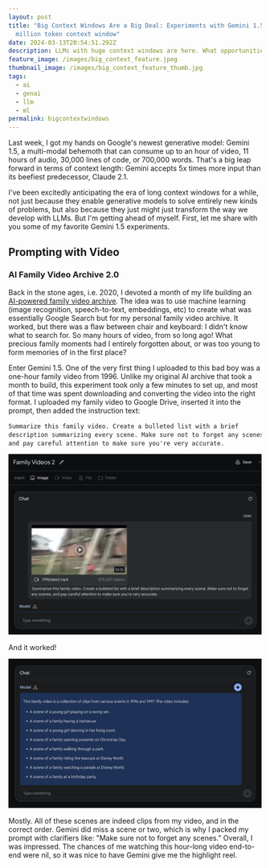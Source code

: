 ```yaml
---
layout: post
title: "Big Context Windows Are a Big Deal: Experiments with Gemini 1.5's 1
  million token context window"
date: 2024-03-13T20:54:51.292Z
description: LLMs with huge context windows are here. What opportunities do they unlock?
feature_image: /images/big_context_feature.jpeg
thumbnail_image: /images/big_context_feature_thumb.jpg
tags:
  - ai
  - genai
  - llm
  - ml
permalink: bigcontextwindows
---
```

Last week, I got my hands on Google's newest generative model: Gemini 1.5, a multi-modal behemoth that can consume up to an hour of video, 11 hours of audio, 30,000 lines of code, or 700,000 words. That's a big leap forward in terms of context length: Gemini accepts 5x times more input than its beefiest predecessor, Claude 2.1.

I've been excitedly anticipating the era of long context windows for a while, not just because they enable generative models to solve entirely new kinds of problems, but also because they just might just transform the way we develop with LLMs. But I'm getting ahead of myself. First, let me share with you some of my favorite Gemini 1.5 experiments.



## P﻿rompting with Video

### AI Family Video Archive 2.0

Back in the stone ages, i.e. 2020, I devoted a month of my life building an [AI-powered family video archive](https://www.youtube.com/watch?si=TC6gJuC1VcaBvFN5&v=_IeS1m8r6SY&feature=youtu.be). The idea was to use machine learning (image recognition, speech-to-text, embeddings, etc) to create what was essentially Google Search but for my personal family video archive. It worked, but there was a flaw between chair and keyboard: I didn't know what to search for. So many hours of video, from so long ago! What precious family moments had I entirely forgotten about, or was too young to form memories of in the first place?

Enter Gemini 1.5. One of the very first thing I uploaded to this bad boy was a one-hour family video from 1996. Unlike my original AI archive that took a month to build, this experiment took only a few minutes to set up, and most of that time was spent downloading and converting the video into the right format. I uploaded my family video to Google Drive, inserted it into the prompt, then added the instruction text:

```markdown
Summarize this family video. Create a bulleted list with a brief 
description summarizing every scene. Make sure not to forget any scenes, 
and pay careful attention to make sure you're very accurate.
```



![Prompting Gemini with a family video](/images/1996_video_prompt.png "Summarizing an hour-long family video from 1996")

A﻿nd it worked!

![Gemini summarizes a family video](/images/1996_model_summary.png "Family video play by play")

Mostly. All of these scenes are indeed clips from my video, and in the correct order. Gemini did miss a scene or two, which is why I packed my prompt with clarifiers like: "Make sure not to forget any scenes." Overall, I was impressed. The chances of me watching this hour-long video end-to-end were nil, so it was nice to have Gemini give me the highlight reel.